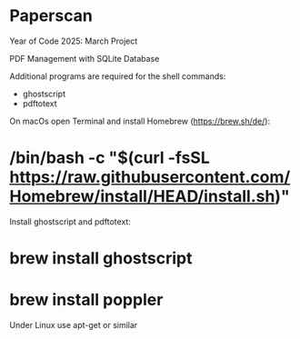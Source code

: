 # Paperscan
Year of Code 2025: March Project

PDF Management with SQLite Database

Additional programs are required for the shell commands:
- ghostscript
- pdftotext

On macOs open Terminal and install Homebrew (https://brew.sh/de/):
# /bin/bash -c "$(curl -fsSL https://raw.githubusercontent.com/Homebrew/install/HEAD/install.sh)"

Install ghostscript and pdftotext:
# brew install ghostscript
# brew install poppler

Under Linux use apt-get or similar 
